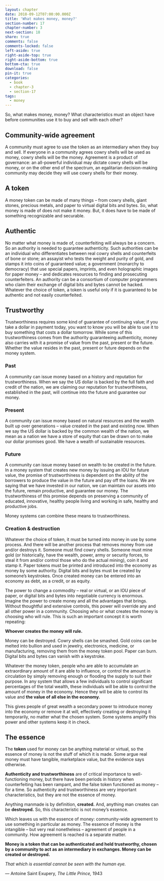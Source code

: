 ```yaml
---
layout: chapter
date: 2018-09-12T07:00:00.000Z
title: 'What makes money, money?'
section-number: 17
chapter-number: 3
next-section: 18
share: true
comments: false
comments-locked: false
left-aside: true
right-aside-top: true
right-aside-bottom: true
bottom-cta: true
download: false
pin-it: true
categories:
  - book
  - chapter-3
  - section-17
tags:
  - money
---
```

So, what makes money, money? What characteristics must an object
have before communities use it to buy and sell with each other?

## Community-wide agreement

A community must agree to use the token as an intermediary when
they buy and sell. If everyone in a community agrees cowry shells
will be used as money, cowry shells will be the money. Agreement
is a product of governance: an all-powerful individual may dictate
cowry shells will be money, or on the other end of the spectrum, an
egalitarian decision-making community may decide they will use
cowry shells for their money.

## A token

A money token can be made of many things – from cowry shells,
giant stones, precious metals, and paper to virtual digital bits and
bytes. So, what money is made of does not make it money. But, it
does have to be made of something recognizable and securable.

## Authentic

No matter what money is made of, counterfeiting will always be a
concern. So an authority is needed to guarantee authenticity. Such
authorities can be an individual who differentiates between real
cowry shells and counterfeits of bone or stone; an assayist who tests
the weight and purity of gold, and stamps it into coins of guaranteed
value; a government (monarchy to democracy) that use special
papers, imprints, and even holographic images for paper money –
and dedicates resources to finding and prosecuting counterfeiters. An
authority can be a consortium of computer programmers who claim
their exchange of digital bits and bytes cannot be hacked. Whatever
the choice of token, a token is useful only if it is guaranteed to be
authentic and not easily counterfeited.

## Trustworthy

Trustworthiness requires some kind of guarantee of continuing value;
if you take a dollar in payment today, you want to know you will be
able to use it to buy something that costs a dollar tomorrow. While
some of this trustworthiness comes from the authority guaranteeing
authenticity, money also carries with it a promise of value from the
past, present or the future. Whether the value resides in the past,
present or future depends on the money system.

### Past

A community can issue money based on a history and reputation
for trustworthiness. When we say the US dollar is backed by the full
faith and credit of the nation, we are claiming our reputation for
trustworthiness, established in the past, will continue into the future
and guarantee our money.

### Present

A community can issue money based on natural resources and the
wealth built up over generations – value created in the past and
existing now. When we say the US dollar is backed by the common
wealth of the nation, we mean as a nation we have a store of equity
that can be drawn on to make our dollar promises good. We have a
wealth of sustainable resources.

### Future

A community can issue money based on wealth to be created in the
future. In a money system that creates new money by issuing an
IOU for future value, the promise of trustworthiness is dependent on
the ability of the borrowers to produce the value in the future and
pay off the loans. We are saying that we have invested in our nation,
we can maintain our assets into the future, remain productive, and
guarantee our money. The trustworthiness of this promise depends
 on preserving a community of educated, innovative, healthy people
living and working in safe, healthy and productive jobs.


Money systems can combine these means to trustworthiness.

### Creation & destruction

Whatever the choice of token, it must be turned into money in use
by some process. And there will be another process that removes
money from use and/or destroys it. Someone must find cowry
shells. Someone must mine gold (or historically, have the wealth,
power, army or security forces, to steal it from and/or control those
who do the actual mining), coin it and stamp it. Paper tokens must
be printed and introduced into the economy as money by some
authority. Digital bits and bytes must be created by someone’s
keystrokes. Once created money can be entered into an economy as
debt, as a credit, or as equity.

The power to change a commodity – real or virtual, or an IOU piece of
paper, or digital bits and bytes into negotiable currency is enormous.
Imagine the power to create money and all the advantages that
brings. Without thoughtful and extensive controls, this power will
override any and all other power in a community. Choosing who
or what creates the money is choosing who will rule. This is such an
important concept it is worth repeating:

**Whoever creates the money will rule.**

Money can be destroyed. Cowry shells can be smashed. Gold coins
can be melted into bullion and used in jewelry, electronics, medicine,
or manufacturing, removing them from the money token pool. Paper
can burn. Digital bits and bytes can vanish with a keystroke.

Whatever the money token, people who are able to accumulate
an extraordinary amount of it are able to influence, or control the
amount in circulation by simply removing enough or flooding
the supply to suit their purpose. In any system that allows a few
individuals to control significant percentages of the total wealth,
these individuals will be able to control the amount of money in the
economy. Hence they will be able to control its value and **the value
of all else in the economy.**

This gives people of great wealth a secondary power to introduce
money into the economy or remove it at will, effectively creating or
destroying it temporarily, no matter what the chosen system. Some
systems amplify this power and other systems keep it in check.

## The essence

The **token** used for money can be anything material or virtual, so the
essence of money is not the stuff of which it is made. Some argue real
money must have tangible, marketplace value, but the evidence says
otherwise.

**Authenticity and trustworthiness** are of critical importance to well-
functioning money, but there have been periods in history when
counterfeiting has been rampant, and the false token functioned as
money – for a time. So authenticity and trustworthiness are very
important characteristics, but they are not the essence of money.

Anything manmade is by definition, **created.** And, anything man
creates can be **destroyed.** So, this characteristic is not money’s essence.

Which leaves us with the essence of money: community-wide
agreement to use something in particular as money. The essence
of money is the intangible – but very real nonetheless – agreement
of people in a community. How agreement is reached is a
separate matter.

**Money is a token that can be authenticated and held trustworthy,
chosen by a community to act as an intermediary in exchanges.
Money can be created or destroyed.**

_That which is essential cannot be seen with the human eye._

— Antoine Saint Exupery, _The Little Prince,_ 1943
